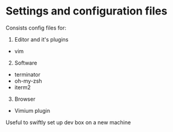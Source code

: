 # Settings and configuration files
Consists config files for:
1. Editor and it's plugins
  - vim
2. Software
  - terminator
  - oh-my-zsh
  - iterm2
3. Browser
  - Vimium plugin

Useful to swiftly set up dev box on a new machine
